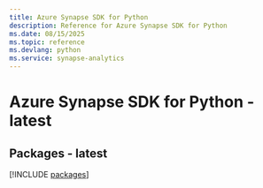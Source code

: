 ```yaml
---
title: Azure Synapse SDK for Python
description: Reference for Azure Synapse SDK for Python
ms.date: 08/15/2025
ms.topic: reference
ms.devlang: python
ms.service: synapse-analytics
---
```

# Azure Synapse SDK for Python - latest
## Packages - latest
[!INCLUDE [packages](synapse-index.md)]